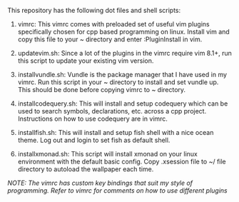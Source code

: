 This repository has the following dot files and shell scripts:

1. vimrc: This vimrc comes with preloaded set of useful vim plugins specifically chosen for cpp based programming on linux. Install vim and copy this file to your ~ directory and enter :PluginInstall in vim.

2. updatevim.sh: Since a lot of the plugins in the vimrc require vim 8.1+, run this script to update your existing vim version.

3. installvundle.sh: Vundle is the package manager that I have used in my vimrc. Run this script in your ~ directory to install and set vundle up. This should be done before copying vimrc to ~ directory.

4. installcodequery.sh: This will install and setup codequery which can be used to search symbols, declarations, etc. across a cpp project. Instructions on how to use codequery are in vimrc.

5. installfish.sh: This will install and setup fish shell with a nice ocean theme. Log out and login to set fish as default shell.

6. installxmonad.sh: This script will install xmonad on your linux environment with the default basic config. Copy .xsession file to ~/ file directory to autoload the wallpaper each time.

*NOTE: The vimrc has custom key bindings that suit my style of programming. Refer to vimrc for comments on how to use different plugins*
